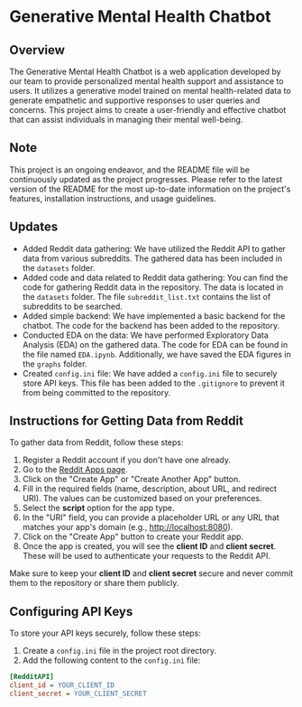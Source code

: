 # Generative Mental Health Chatbot

## Overview

The Generative Mental Health Chatbot is a web application developed by our team to provide personalized mental health support and assistance to users. It utilizes a generative model trained on mental health-related data to generate empathetic and supportive responses to user queries and concerns. This project aims to create a user-friendly and effective chatbot that can assist individuals in managing their mental well-being.

## Note

This project is an ongoing endeavor, and the README file will be continuously updated as the project progresses. Please refer to the latest version of the README for the most up-to-date information on the project's features, installation instructions, and usage guidelines.

## Updates

- Added Reddit data gathering: We have utilized the Reddit API to gather data from various subreddits. The gathered data has been included in the `datasets` folder.
- Added code and data related to Reddit data gathering: You can find the code for gathering Reddit data in the repository. The data is located in the `datasets` folder. The file `subreddit_list.txt` contains the list of subreddits to be searched.
- Added simple backend: We have implemented a basic backend for the chatbot. The code for the backend has been added to the repository.
- Conducted EDA on the data: We have performed Exploratory Data Analysis (EDA) on the gathered data. The code for EDA can be found in the file named `EDA.ipynb`. Additionally, we have saved the EDA figures in the `graphs` folder.
- Created `config.ini` file: We have added a `config.ini` file to securely store API keys. This file has been added to the `.gitignore` to prevent it from being committed to the repository.

## Instructions for Getting Data from Reddit

To gather data from Reddit, follow these steps:

1. Register a Reddit account if you don't have one already.
2. Go to the [Reddit Apps page](https://www.reddit.com/prefs/apps).
3. Click on the "Create App" or "Create Another App" button.
4. Fill in the required fields (name, description, about URL, and redirect URI). The values can be customized based on your preferences.
5. Select the **script** option for the app type.
6. In the "URI" field, you can provide a placeholder URL or any URL that matches your app's domain (e.g., <http://localhost:8080>).
7. Click on the "Create App" button to create your Reddit app.
8. Once the app is created, you will see the **client ID** and **client secret**. These will be used to authenticate your requests to the Reddit API.

Make sure to keep your **client ID** and **client secret** secure and never commit them to the repository or share them publicly.

## Configuring API Keys

To store your API keys securely, follow these steps:

1. Create a `config.ini` file in the project root directory.
2. Add the following content to the `config.ini` file:

```ini
[RedditAPI]
client_id = YOUR_CLIENT_ID
client_secret = YOUR_CLIENT_SECRET
```
